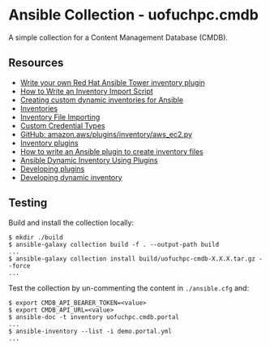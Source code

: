 # Ansible Collection - uofuchpc.cmdb

A simple collection for a Content Management Database (CMDB).

## Resources

* [Write your own Red Hat Ansible Tower inventory plugin](https://developers.redhat.com/blog/2021/03/10/write-your-own-red-hat-ansible-tower-inventory-plugin#)
* [How to Write an Inventory Import Script](https://uofu.app.box.com/file/1326767497658?s=8vc2x761npatscf0zfj6z0jc7xque5ev)
* [Creating custom dynamic inventories for Ansible](https://www.jeffgeerling.com/blog/creating-custom-dynamic-inventories-ansible)
* [Inventories](https://docs.ansible.com/ansible-tower/latest/html/userguide/inventories.html)
* [Inventory File Importing](https://docs.ansible.com/ansible-tower/3.8.6/html/administration/scm-inv-source.html#ag-inv-import)
* [Custom Credential Types](https://docs.ansible.com/ansible-tower/3.8.6/html/userguide/credential_types.html#ug-credential-types)
* [GitHub: amazon.aws/plugins/inventory/aws_ec2.py](https://github.com/ansible-collections/amazon.aws/blob/main/plugins/inventory/aws_ec2.py)
* [Inventory plugins](https://docs.ansible.com/ansible/latest/plugins/inventory.html)
* [How to write an Ansible plugin to create inventory files](https://www.redhat.com/sysadmin/ansible-plugin-inventory-files)
* [Ansible Dynamic Inventory Using Plugins](https://blog.networktocode.com/post/Ansible-Dynamic-Inventory-using-Plugins/)
* [Developing plugins](https://docs.ansible.com/ansible/latest/dev_guide/developing_plugins.html#developing-plugins)
* [Developing dynamic inventory](https://docs.ansible.com/ansible/latest/dev_guide/developing_inventory.html)

## Testing

Build and install the collection locally:

```console
$ mkdir ./build
$ ansible-galaxy collection build -f . --output-path build
...
$ ansible-galaxy collection install build/uofuchpc-cmdb-X.X.X.tar.gz --force
...
```

Test the collection by un-commenting the content in `./ansible.cfg` and:

```console
$ export CMDB_API_BEARER_TOKEN=<value>
$ export CMDB_API_URL=<value>
$ ansible-doc -t inventory uofuchpc.cmdb.portal
...
$ ansible-inventory --list -i demo.portal.yml
...
```
